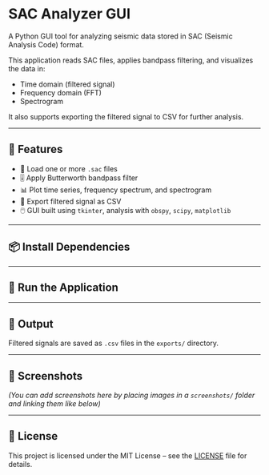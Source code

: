 # SAC Analyzer GUI

A Python GUI tool for analyzing seismic data stored in SAC (Seismic Analysis Code) format.

This application reads SAC files, applies bandpass filtering, and visualizes the data in:
- Time domain (filtered signal)
- Frequency domain (FFT)
- Spectrogram

It also supports exporting the filtered signal to CSV for further analysis.

---

## 🔧 Features

- 📂 Load one or more `.sac` files  
- 🎚️ Apply Butterworth bandpass filter  
- 📊 Plot time series, frequency spectrum, and spectrogram  
- 💾 Export filtered signal as CSV  
- 🖱️ GUI built using `tkinter`, analysis with `obspy`, `scipy`, `matplotlib`

---

## 📦 Install Dependencies


---

## 🚀 Run the Application


---

## 📁 Output

Filtered signals are saved as `.csv` files in the `exports/` directory.

---

## 📸 Screenshots

*(You can add screenshots here by placing images in a `screenshots/` folder and linking them like below)*

---

## 📝 License

This project is licensed under the MIT License – see the [LICENSE](LICENSE) file for details.


